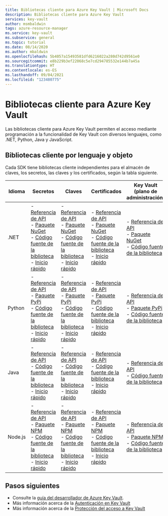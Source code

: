 ```yaml
---
title: Bibliotecas cliente para Azure Key Vault | Microsoft Docs
description: Bibliotecas cliente para Azure Key Vault
services: key-vault
author: msmbaldwin
tags: azure-resource-manager
ms.service: key-vault
ms.subservice: general
ms.topic: tutorial
ms.date: 08/14/2020
ms.author: mbaldwin
ms.openlocfilehash: 5b4057a15493581dfd6216022a280d742d9561e0
ms.sourcegitcommit: e8b229b3ef22068c5e7cd294785532e144b7a45a
ms.translationtype: HT
ms.contentlocale: es-ES
ms.lasthandoff: 09/04/2021
ms.locfileid: "123480775"
---
```

# <a name="client-libraries-for-azure-key-vault"></a>Bibliotecas cliente para Azure Key Vault

Las bibliotecas cliente para Azure Key Vault permiten el acceso mediante programación a la funcionalidad de Key Vault con diversos lenguajes, como .NET, Python, Java y JavaScript.

## <a name="client-libraries-per-language-and-object"></a>Bibliotecas cliente por lenguaje y objeto

Cada SDK tiene bibliotecas cliente independientes para el almacén de claves, los secretos, las claves y los certificados, según la tabla siguiente.

| Idioma | Secretos | Claves | Certificados | Key Vault (plano de administración) |
|--|--|--|--|--|
| .NET | - [Referencia de API](/dotnet/api/azure.security.keyvault.secrets)<br>- [Paquete NuGet](https://www.nuget.org/packages/Azure.Security.KeyVault.Secrets/)<br>- [Código fuente de la biblioteca](https://github.com/Azure/azure-sdk-for-net/tree/master/sdk/keyvault/Azure.Security.KeyVault.Secrets)<br>- [Inicio rápido](../secrets/quick-create-net.md) | - [Referencia de API](/dotnet/api/azure.security.keyvault.keys)<br>- [Paquete NuGet](https://www.nuget.org/packages/Azure.Security.KeyVault.Keys/)<br>- [Código fuente de la biblioteca](https://github.com/Azure/azure-sdk-for-net/tree/master/sdk/keyvault/Azure.Security.KeyVault.Keys)<br>- [Inicio rápido](../keys/quick-create-net.md) | - [Referencia de API](/dotnet/api/azure.security.keyvault.certificates)<br>- [Paquete NuGet](https://www.nuget.org/packages/Azure.Security.KeyVault.Certificates/)<br>- [Código fuente de la biblioteca](https://github.com/Azure/azure-sdk-for-net/tree/master/sdk/keyvault/Azure.Security.KeyVault.Certificates)<br>- [Inicio rápido](../certificates/quick-create-net.md) | - [Referencia de API](/dotnet/api/microsoft.azure.management.keyvault)<br>- [Paquete NuGet](https://www.nuget.org/packages/Microsoft.Azure.Management.KeyVault/)<br> - [Código fuente de la biblioteca](https://github.com/Azure/azure-sdk-for-net/tree/master/sdk/keyvault/Microsoft.Azure.Management.KeyVault)|
| Python| - [Referencia de API](/python/api/overview/azure/keyvault-secrets-readme)<br>- [Paquete PyPi](https://pypi.org/project/azure-keyvault-secrets/)<br>- [Código fuente de la biblioteca](https://github.com/Azure/azure-sdk-for-python/tree/master/sdk/keyvault/azure-keyvault-secrets)<br>- [Inicio rápido](../secrets/quick-create-python.md) |- [Referencia de API](/python/api/overview/azure/keyvault-keys-readme)<br>- [Paquete PyPi](https://pypi.org/project/azure-keyvault-keys/)<br>- [Código fuente de la biblioteca](https://github.com/Azure/azure-sdk-for-python/tree/master/sdk/keyvault/azure-keyvault-keys)<br>- [Inicio rápido](../keys/quick-create-python.md) | - [Referencia de API](/python/api/overview/azure/keyvault-certificates-readme)<br>- [Paquete PyPi](https://pypi.org/project/azure-keyvault-certificates/)<br>- [Código fuente de la biblioteca](https://github.com/Azure/azure-sdk-for-python/tree/master/sdk/keyvault/azure-keyvault-certificates)<br>- [Inicio rápido](../certificates/quick-create-python.md) | - [Referencia de API](/python/api/azure-mgmt-keyvault/azure.mgmt.keyvault)<br> - [Paquete PyPi](https://pypi.org/project/azure-mgmt-keyvault/)<br> - [Código fuente de la biblioteca](https://github.com/Azure/azure-sdk-for-python/tree/master/sdk/keyvault/azure-mgmt-keyvault)|
| Java | - [Referencia de API](https://azuresdkdocs.blob.core.windows.net/$web/java/azure-security-keyvault-secrets/4.2.0/index.html)<br>- [Código fuente de la biblioteca](https://github.com/Azure/azure-sdk-for-java/tree/master/sdk/keyvault/azure-security-keyvault-secrets)<br>- [Inicio rápido](../secrets/quick-create-java.md) |- [Referencia de API](https://azuresdkdocs.blob.core.windows.net/$web/java/azure-security-keyvault-keys/4.2.0/index.html)<br>- [Código fuente de la biblioteca](https://github.com/Azure/azure-sdk-for-java/tree/master/sdk/keyvault/azure-security-keyvault-keys)<br>- [Inicio rápido](../keys/quick-create-java.md) | - [Referencia de API](https://azuresdkdocs.blob.core.windows.net/$web/java/azure-security-keyvault-certificates/4.1.0/index.html)<br>- [Código fuente de la biblioteca](https://github.com/Azure/azure-sdk-for-java/tree/master/sdk/keyvault/azure-security-keyvault-certificates)<br>- [Inicio rápido](../certificates/quick-create-java.md) |- [Referencia de API](/java/api/com.microsoft.azure.management.keyvault)<br>- [Código fuente de la biblioteca](https://github.com/Azure/azure-sdk-for-java/tree/main/sdk/keyvault/microsoft-azure-keyvault)|
| Node.js | - [Referencia de API](/javascript/api/@azure/keyvault-secrets/)<br>- [Paquete NPM](https://www.npmjs.com/package/@azure/keyvault-secrets)<br>- [Código fuente de la biblioteca](https://github.com/Azure/azure-sdk-for-js/tree/master/sdk/keyvault/keyvault-secrets)<br>- [Inicio rápido](../secrets/quick-create-node.md) |- [Referencia de API](/javascript/api/@azure/keyvault-keys/)<br>- [Paquete NPM](https://www.npmjs.com/package/@azure/keyvault-keys)<br>- [Código fuente de la biblioteca](https://github.com/Azure/azure-sdk-for-js/tree/master/sdk/keyvault/keyvault-keys)<br>- [Inicio rápido](../keys/quick-create-node.md)| - [Referencia de API](/javascript/api/@azure/keyvault-certificates/)<br>- [Paquete NPM](https://www.npmjs.com/package/@azure/keyvault-certificates)<br>- [Código fuente de la biblioteca](https://github.com/Azure/azure-sdk-for-js/tree/master/sdk/keyvault/keyvault-certificates)<br>- [Inicio rápido](../certificates/quick-create-node.md) |  - [Referencia de API](/javascript/api/@azure/arm-keyvault/)<br>- [Paquete NPM](https://www.npmjs.com/package/@azure/arm-keyvault)<br>- [Código fuente de la biblioteca](https://github.com/Azure/azure-sdk-for-js/tree/master/sdk/keyvault/arm-keyvault)

## <a name="next-steps"></a>Pasos siguientes

- Consulte la [guía del desarrollador de Azure Key Vault](developers-guide.md).
- Más información acerca de la [Autenticación en Key Vault](authentication.md)
- Más información acerca de la [Protección del acceso a Key Vault](security-features.md)
